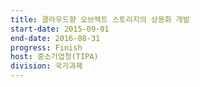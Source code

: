 ```yaml
---
title: 클라우드향 오브젝트 스토리지의 상용화 개발
start-date: 2015-09-01
end-date: 2016-08-31
progress: Finish
host: 중소기업청(TIPA)
division: 국가과제
---
```

